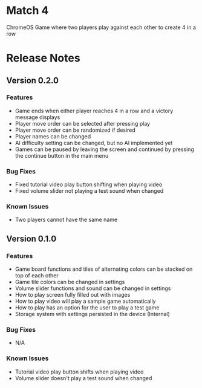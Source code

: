 # Match 4
ChromeOS Game where two players play against each other to create 4 in a row


# Release Notes

## Version 0.2.0
### Features
* Game ends when either player reaches 4 in a row and a victory message displays
* Player move order can be selected after pressing play
* Player move order can be randomized if desired
* Player names can be changed
* AI difficulty setting can be changed, but no AI implemented yet
* Games can be paused by leaving the screen and continued by pressing the continue button in the main menu

### Bug Fixes
* Fixed tutorial video play button shifting when playing video
* Fixed volume slider not playing a test sound when changed

### Known Issues
* Two players cannot have the same name

## Version 0.1.0
### Features
* Game board functions and tiles of alternating colors can be stacked on top of each other
* Game tile colors can be changed in settings
* Volume slider functions and sound can be changed in settings
* How to play screen fully filled out with images
* How to play video will play a sample game automatically
* How to play has an option for the user to play a test game
* Storage system with settings persisted in the device (Internal)
  
### Bug Fixes
* N/A

### Known Issues
* Tutorial video play button shifts when playing video
* Volume slider doesn't play a test sound when changed

